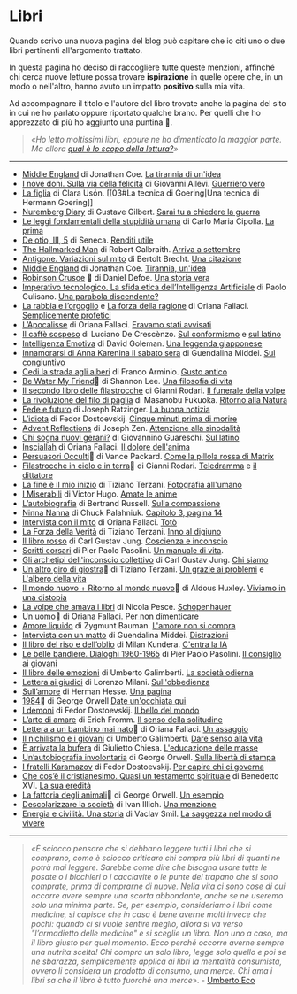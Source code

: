 # Libri
Quando scrivo una nuova pagina del blog può capitare che io citi uno o due libri pertinenti all'argomento trattato.

In questa pagina ho deciso di raccogliere tutte queste menzioni, affinché chi cerca nuove letture possa trovare **ispirazione** in quelle opere che, in un modo o nell'altro, hanno avuto un impatto **positivo** sulla mia vita.

Ad accompagnare il titolo e l'autore del libro trovate anche la pagina del sito in cui ne ho parlato oppure riportato qualche brano. Per quelli che ho apprezzato di più ho aggiunto una puntina 📌. 

> *«Ho letto moltissimi libri, eppure ne ho dimenticato la maggior parte. Ma allora [qual è lo scopo della lettura?](/articles/2023-07-17-dovresti-leggere-i-libri.html)»*

---

- [Middle England](https://amzn.to/4eG35zt) di Jonathan Coe. [La tirannia di un'idea](https://yuridiprodo.github.io/newsletter/04.html#20250401n)
- [I nove doni. Sulla via della felicità](https://amzn.to/4hgIli4) di Giovanni Allevi. [Guerriero vero](https://yuridiprodo.github.io/articles/2025-03-14-nove-doni.html)
- [La figlia](https://amzn.to/4h8YwOH) di Clara Usón. [[03#La tecnica di Goering|Una tecnica di Hermann Goering]]
- [Nuremberg Diary](https://amzn.to/4h6MVPV) di Gustave Gilbert. [Sarai tu a chiedere la guerra](https://yuridiprodo.github.io/newsletter/03.html#20250310n)
- [Le leggi fondamentali della stupidità umana](https://amzn.to/41ecEBd) di Carlo Maria Cipolla. [La prima](https://yuridiprodo.github.io/newsletter/02.html#20250216n)
- [De otio, III, 5](https://amzn.to/3Ei4aQN) di Seneca. [Renditi utile](https://yuridiprodo.github.io/newsletter/01.html#20250205n)
- [The Hallmarked Man](https://amzn.to/4gNR5Nr) di Robert Galbraith. [Arriva a settembre](https://yuridiprodo.github.io/pages/social.html#20250110)
- [Antigone. Variazioni sul mito](https://amzn.to/4hdWtJG) di Bertolt Brecht. [Una citazione](/articles/2025-01-20-alcolock.html)
- [Middle England](https://amzn.to/4eG35zt) di Jonathan Coe. [Tirannia, un'idea](https://yuridiprodo.github.io/pages/social.html#20241017)
- [Robinson Crusoe](https://amzn.to/3SoePxo) 📌 di Daniel Defoe. [Una storia vera](/articles/2024-07-26-moyenne.html.html)
- [Imperativo tecnologico. La sfida etica dell’Intelligenza Artificiale](https://amzn.to/3R2KEei) di Paolo Gulisano. [Una parabola discendente?](/articles/2024-06-14-imperativo-tecnologico.html)
- [La rabbia e l’orgoglio](https://amzn.to/3wPDH9Q) e [La forza della ragione](https://amzn.to/4bxt3DP) di Oriana Fallaci. [Semplicemente profetici](/articles/2024-05-27-aveva-ragione-oriana.html)
- [L’Apocalisse](https://amzn.to/3Kk2PbQ) di Oriana Fallaci. [Eravamo stati avvisati](/articles/2023-10-31-il-prezzo-della-liberta.html)
- [Il caffè sospeso](https://amzn.to/3PoXD9r) di Luciano De Crescènzo. [Sul conformismo](https://yuridiprodo.github.io/pages/social.html#20240430) e [sul latino](https://yuridiprodo.github.io/pages/social.html#20240315)
- [Intelligenza Emotiva](https://amzn.to/491bABs) di David Goleman. [Una leggenda giapponese](https://yuridiprodo.github.io/pages/social.html#20240323)
- [Innamorarsi di Anna Karenina il sabato sera](https://amzn.to/4cig2P5) di Guendalina Middei. [Sul congiuntivo](https://yuridiprodo.github.io/pages/social.html#20240321)
- [Cedi la strada agli alberi](https://amzn.to/3IJOBA1) di Franco Arminio. [Gusto antico](https://yuridiprodo.github.io/pages/social.html#20240319)
- [Be Water My Friend](https://amzn.to/3uZyETj)📌 di Shannon Lee. [Una filosofia di vita](/articles/2024-03-11-be-water-my-friend.html)
- [Il secondo libro delle filastrocche](https://amzn.to/4bHSIdv) di Gianni Rodari. [Il funerale della volpe](https://yuridiprodo.github.io/pages/social.html#20240223)
- [La rivoluzione del filo di paglia](https://amzn.to/42n1OI9) di Masanobu Fukuoka. [Ritorno alla Natura](https://yuridiprodo.github.io/pages/social.html#20240207)
- [Fede e futuro](https://amzn.to/3HxRUK7) di Joseph Ratzinger. [La buona notizia](/articles/2024-02-01-profezia-ratzinger.html)
- [L’idiota](https://amzn.to/3Ob0Bhl) di Fedor Dostoevskij. [Cinque minuti prima di morire](https://yuridiprodo.github.io/pages/social.html#20240130)
- [Advent Reflections](https://amzn.to/4aU5hC0) di Joseph Zen. [Attenzione alla sinodalità](https://yuridiprodo.github.io/pages/social.html#20240119)
- [Chi sogna nuovi gerani?](https://amzn.to/3vwbcg4) di Giovannino Guareschi. [Sul latino](https://yuridiprodo.github.io/pages/social.html#20240112)
- [Insciallah](https://amzn.to/41wOroc) di Oriana Fallaci. [Il dolore dell'anima](https://yuridiprodo.github.io/pages/social.html#20240102)
- [Persuasori Occulti](https://amzn.to/3GR9icB)📌 di Vance Packard. [Come la pillola rossa di Matrix](/articles/2023-12-28-persuasori-occulti.html)
- [Filastrocche in cielo e in terra](https://amzn.to/3sU9KDE)📌 di Gianni Rodari. [Teledramma](https://yuridiprodo.github.io/pages/social.html#20231224) e [il dittatore](https://yuridiprodo.github.io/pages/social.html#20231210)
- [La fine è il mio inizio](https://amzn.to/48dR3K5) di Tiziano Terzani. [Fotografia all'umano](https://yuridiprodo.github.io/pages/social.html#20231212)
- [I Miserabili](https://amzn.to/3SRMdO2) di Victor Hugo. [Amate le anime](https://yuridiprodo.github.io/pages/social.html#20231207)
- [L’autobiografia](https://amzn.to/3GluuY4) di Bertrand Russell. [Sulla compassione](https://yuridiprodo.github.io/pages/social.html#20231129)
- [Ninna Nanna](https://amzn.to/46jWVjl) di Chuck Palahniuk. [Capitolo 3, pagina 14](/articles/2023-11-24-peggio-che-essere-spiati.html)
- [Intervista con il mito](https://amzn.to/3MH9ZIE) di Oriana Fallaci. [Totò](https://yuridiprodo.github.io/pages/social.html#20231122)
- [La Forza della Verità](https://amzn.to/49jx7GS) di Tiziano Terzani. [Inno al digiuno](/articles/2023-11-20-il-digiuno-rende-liberi.html)
- [Il libro rosso](https://amzn.to/3tY9iV3) di Carl Gustav Jung. [Coscienza e inconscio](https://yuridiprodo.github.io/pages/social.html#20231107)
- [Scritti corsari](https://amzn.to/49ja6nt) di Pier Paolo Pasolini. [Un manuale di vita](/articles/2023-11-06-ansia-societa-dei-consumi.html).
- [Gli archetipi dell'inconscio collettivo](https://amzn.to/3Q6Evg9) di Carl Gustav Jung. [Chi siamo](https://yuridiprodo.github.io/pages/social.html#20231101)
- [Un altro giro di giostra](https://amzn.to/49dqF45)📌 di Tiziano Terzani. [Un grazie ai problemi](https://yuridiprodo.github.io/pages/social.html#20231030) e [L'albero della vita](/articles/2025-05-19-terzani.html)
- [Il mondo nuovo + Ritorno al mondo nuovo](https://amzn.to/46SAJhM)📌 di Aldous Huxley. [Viviamo in una distopia](/articles/2023-10-27-uniformi-e-incompatibili.html)
- [La volpe che amava i libri](https://amzn.to/3s3tFPV) di Nicola Pesce. [Schopenhauer](https://yuridiprodo.github.io/pages/social.html#20231023)
- [Un uomo](https://amzn.to/3S1CHaA)📌 di Oriana Fallaci. [Per non dimenticare](/articles/2023-10-17-sveglia-il-popolo-sei-tu.html)
- [Amore liquido](https://amzn.to/3PPOCpe) di Zygmunt Bauman. [L'amore non si compra](https://yuridiprodo.github.io/pages/social.html#20231016)
- [Intervista con un matto](https://amzn.to/46BpDgq) di Guendalina Middei. [Distrazioni](https://yuridiprodo.github.io/pages/social.html#20231013)
- [Il libro del riso e dell’oblio](https://amzn.to/48Hrulp) di Milan Kundera. [C'entra la IA](/articles/2023-10-09-fallo-fare-alla-ai.html)
- [Le belle bandiere. Dialoghi 1960-1965](https://amzn.to/3PCXdMc) di Pier Paolo Pasolini. [Il consiglio ai giovani](/articles/2023-10-02-un-unico-dovere.html)
- [Il libro delle emozioni](https://amzn.to/45bYm2S) di Umberto Galimberti. [La società odierna](https://yuridiprodo.github.io/pages/social.html#20230926)
- [Lettera ai giudici](https://amzn.to/3PGGgS2) di Lorenzo Milani. [Sull'obbedienza](https://yuridiprodo.github.io/pages/social.html#20230922)
- [Sull’amore](https://amzn.to/46dsv2M) di Herman Hesse. [Una pagina](/articles/2023-09-21-sull-amore.html)
- [1984](https://amzn.to/3U26bo5)📌 di George Orwell [Date un'occhiata qui](/articles/2023-09-14-il-mondo-distopico-di-orwell.html)
- [I demoni](https://amzn.to/3R4sUAp) di Fedor Dostoevskij. [Il bello del mondo](https://yuridiprodo.github.io/pages/social.html#20230829)
- [L’arte di amare](https://amzn.to/3DY0FLE) di Erich Fromm. [Il senso della solitudine](https://yuridiprodo.github.io/pages/social.html#20230817)
- [Lettera a un bambino mai nato](https://amzn.to/455DL13)📌 di Oriana Fallaci. [Un assaggio](/articles/2023-08-13-la-tirannia-che-instaurarono-nelle-caverne.html)
- [Il nichilismo e i giovani](https://amzn.to/3Y9Xavd) di Umberto Galimberti. [Dare senso alla vita](https://yuridiprodo.github.io/pages/social.html#20230727)
- [È arrivata la bufera](https://amzn.to/46WA8vy) di Giulietto Chiesa. [L'educazione delle masse](https://yuridiprodo.github.io/pages/social.html#20230724)
- [Un’autobiografia involontaria](https://amzn.to/3DpoLyB) di George Orwell. [Sulla libertà di stampa](/articles/2023-07-20-addio-liberta-di-parola.html)
- [I fratelli Karamazov](https://amzn.to/44QD4YG) di Fedor Dostoevskij. [Per capire chi ci governa](/articles/2023-07-19-la-liberta-fa-paura.html)
- [Che cos’è il cristianesimo. Quasi un testamento spirituale](https://amzn.to/3WlUIPm) di Benedetto XVI. [La sua eredità](/articles/2023-01-20-benedetto-xvi.html)
- [La fattoria degli animali](https://amzn.to/354Mwi6)📌 di George Orwell. [Un esempio](/articles/2022-02-24-modifica-silenziosa-alla-costituzione.html)
- [Descolarizzare la società](https://amzn.to/46iWZRG) di Ivan Illich. [Una menzione](https://yuridiprodo.github.io/pages/social.html#20230621)
- [Energia e civilità. Una storia](https://amzn.to/2NlRVbB) di Vaclav Smil. [La saggezza nel modo di vivere](/articles/2021-03-16-energia-civilta-storia.html)

---

> *«È sciocco pensare che si debbano leggere tutti i libri che si comprano, come è sciocco criticare chi compra più libri di quanti ne potrà mai leggere. Sarebbe come dire che bisogna usare tutte le posate o i bicchieri o i cacciavite o le punte del trapano che si sono comprate, prima di comprarne di nuove. Nella vita ci sono cose di cui occorre avere sempre una scorta abbondante, anche se ne useremo solo una minima parte. Se, per esempio, consideriamo i libri come medicine, si capisce che in casa è bene averne molti invece che pochi: quando ci si vuole sentire meglio, allora si va verso "l’armadietto delle medicine" e si sceglie un libro. Non uno a caso, ma il libro giusto per quel momento. Ecco perché occorre averne sempre una nutrita scelta! Chi compra un solo libro, legge solo quello e poi se ne sbarazza, semplicemente applica ai libri la mentalità consumista, ovvero li considera un prodotto di consumo, una merce. Chi ama i libri sa che il libro è tutto fuorché una merce»*. - [Umberto Eco](https://amzn.to/4cfnmLF)